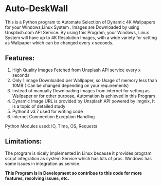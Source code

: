 # Auto-DeskWall
This is a Python program to Automate Selection of Dynamic 4K Wallpapers for your Windows,Linux System . Images are Downloaded by using Unsplash.com API Service.
By using this Program, your Windows, Linux System will have up to 4K Resolution Images, with a wide variety for setting as Wallpaper 
which can be changed every x seconds.

## Features:
1. High Quality Images Fetched from Unsplash API service every x seconds
2. Only 1 image Downloaded per Wallpaper, so Usage of memory less than 10MB ( Can be changed depending on your requirements)
3. Instead of manually Downloading images from internet for setting as Wallpaper or for other purpose, Automation is achieved in this Program
4. Dynamic Image URL is provided by Unsplash API powered by imgnix, It is a topic of detailed study
5. Python3 v3.7 used for writing code
6. Internet Connnection Exception Handling 

Python Modules used:
IO, Time, OS, Requests

## Limitations:
The program is nicely implemented in Linux because it provides program script integration as system Service which has lots of pros.
Windows has some issues in integration as service. 

**This Program is in Development so contribue to this code for more features, resolving issues, etc.**
